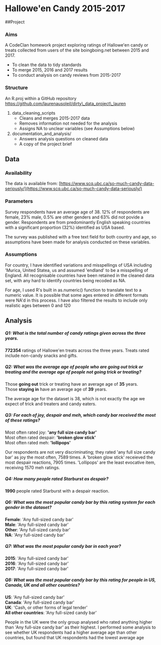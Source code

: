 # Hallowe'en Candy 2015-2017

##Project 

### Aims

A CodeClan homework project exploring ratings of Hallowe'en candy or treats collected from users of the site boingboing.net between 2015 and 2017.

* To clean the data to tidy standards
* To merge 2015, 2016 and 2017 results
* To conduct analysis on candy reviews from 2015-2017

### Structure

An R.proj within a GitHub repository https://github.com/laurenausoleil/dirty\_data_project\_lauren

1. data\_cleaning\_scripts
	* Cleans and merges 2015-2017 data
	* Removes information not needed for the analysis
	* Assigns NA to unclear variables (see Assumptions below)
2. documentation\_and\_analysis/
	* Answers analysis questions on cleaned data
	* A copy of the project brief

## Data

### Availability

The data is available from: [https://www.scq.ubc.ca/so-much-candy-data-seriously/](https://www.scq.ubc.ca/so-much-candy-data-seriously/)

### Parameters

Survey respondents have an average age of 38.
12% of respondents are female, 23% male, 0.5% are other genders and 63% did not povide a gender.
Respondents are from predominantly English speaking countries with a significant proportion (32%) identified as USA based.

The survey was published with a free text field for both country and age, so assumptions have been made for analysis conducted on these variables.

### Assumptions

For country, I have identified variations and misspellings of USA including 'Murica, United Statea, us and assumed 'endland' to be a misspelling of England. All recognisable countries have been retained in the cleaned data set, with any hard to identify countries being recoded as NA.

For age, I used R's built in as.numeric() function to translate text to a numeric value. It is possible that some ages entered in different formats were NA'd in this process. I have also filtered the results to include only realistic ages between 0 and 120

## Analysis

##### Q1: What is the total number of candy ratings given across the three years.
**772354** ratings of Hallowe'en treats across the three years.
Treats rated include non-candy snacks and gifts.

##### Q2: What was the average age of people who are going out trick or treating and the average age of people not going trick or treating?
Those **going out** trick or treating have an average age of **35** years.       
Those **staying in** have an average age of **39** years.  

The average age for the dataset is 38, which is not exactly the age we expect of trick and treaters and candy eaters.

##### Q3: For each of joy, despair and meh, which candy bar received the most of these ratings?

Most often rated joy: **'any full size candy bar'**  
Most often rated despair: **'broken glow stick'**   
Most often rated meh: **'lollipops'**

Our respondents are not very discriminating; they rated 'any full size candy bar' as joy the most often, 7589 times.
A 'broken glow stick' receieved the most despair reactions, 7905 times.
'Lollipops' are the least evocative item, receiving 1570 meh ratings.

##### Q4: How many people rated Starburst as despair?

**1990** people rated Starburst with a despair reaction.

##### Q6: What was the most popular candy bar by this rating system for each gender in the dataset?
**Female**: 'Any full-sized candy bar'   
**Male**: 'Any full-sized candy bar'   
**Other**: 'Any full-sized candy bar'   
**NA**: 'Any full-sized candy bar'

##### Q7: What was the most popular candy bar in each year?
**2015**: 'Any full-sized candy bar'   
**2016**: 'Any full-sized candy bar'   
**2017**: 'Any full-sized candy bar'

##### Q8: What was the most popular candy bar by this rating for people in US, Canada, UK and all other countries?
**US**: 'Any full-sized candy bar'  
**Canada**: 'Any full-sized candy bar'  
**UK**: 'Cash, or other forms of legal tender'  
**All other countries**: 'Any full-sized candy bar'

People in the UK were the only group analysed who rated anything higher than 'Any full-size candy bar' as their highest. I performed some analysis to see whether UK respondents had a higher average age than other countries, but found that UK respondents had the lowest average age
